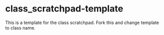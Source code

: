 # class_scratchpad-template
This is a template for the class scratchpad. Fork this and change template to class name.
